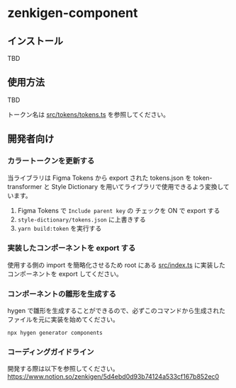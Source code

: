 # zenkigen-component

## インストール

TBD

## 使用方法

TBD

トークン名は [src/tokens/tokens.ts](https://github.com/zenkigen/zenkigen-component/blob/main/src/tokens/tokens.ts) を参照してください。

## 開発者向け

### カラートークンを更新する

当ライブラリは Figma Tokens から export された tokens.json を token-transformer と Style Dictionary を用いてライブラリで使用できるよう変換しています。

1. Figma Tokens で `Include parent key` の チェックを ON で export する
1. `style-dictionary/tokens.json` に上書きする
1. `yarn build:token` を実行する

### 実装したコンポーネントを export する

使用する側の import を簡略化させるため root にある [src/index.ts](https://github.com/zenkigen/zenkigen-component/blob/main/src/index.ts) に実装したコンポーネントを export してください。

### コンポーネントの雛形を生成する

hygen で雛形を生成することができるので、必ずこのコマンドから生成されたファイルを元に実装を始めてください。

```
npx hygen generator components
```

### コーディングガイドライン

開発する際は以下を参照してください。
https://www.notion.so/zenkigen/5d4ebd0d93b74124a533cf167b852ec0
